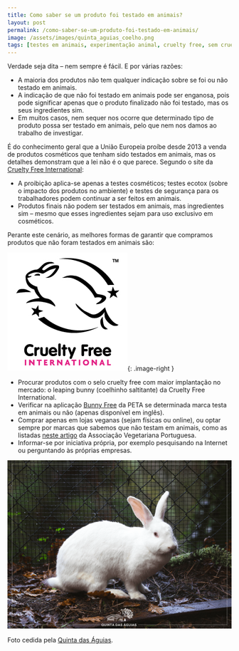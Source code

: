 ```yaml
---
title: Como saber se um produto foi testado em animais?
layout: post
permalink: /como-saber-se-um-produto-foi-testado-em-animais/
image: /assets/images/quinta_aguias_coelho.png
tags: [testes em animais, experimentação animal, cruelty free, sem crueldade, livre de crueldade, medicamentos, cosméticos]
---
```

Verdade seja dita &#8211; nem sempre é fácil. E por várias razões:

  * A maioria dos produtos não tem qualquer indicação sobre se foi ou não testado em animais.
  * A indicação de que não foi testado em animais pode ser enganosa, pois pode significar apenas que o produto finalizado não foi testado, mas os seus ingredientes sim.
  * Em muitos casos, nem sequer nos ocorre que determinado tipo de produto possa ser testado em animais, pelo que nem nos damos ao trabalho de investigar.

É do conhecimento geral que a União Europeia proíbe desde 2013 a venda de produtos cosméticos que tenham sido testados em animais, mas os detalhes demonstram que a lei não é o que parece. Segundo o site da [Cruelty Free International](https://www.crueltyfreeinternational.org/what-we-do/corporate-partnerships/prohibitions-cosmetics-testing-eu-and-elsewhere):

  * A proibição aplica-se apenas a testes cosméticos; testes ecotox (sobre o impacto dos produtos no ambiente) e testes de segurança para os trabalhadores podem continuar a ser feitos em animais.
  * Produtos finais não podem ser testados em animais, mas ingredientes sim &#8211; mesmo que esses ingredientes sejam para uso exclusivo em cosméticos.

Perante este cenário, as melhores formas de garantir que compramos produtos que não foram testados em animais são:

![Logótipo leaping bunny](/assets/images/LeapingBunny.jpg "Leaping bunny"){: .image-right }

  * Procurar produtos com o selo cruelty free com maior implantação no mercado: o leaping bunny (coelhinho saltitante) da Cruelty Free International.
  * Verificar na aplicação [Bunny Free](https://www.peta.org/action/bunny-free-app/) da PETA se determinada marca testa em animais ou não (apenas disponível em inglês). 
  * Comprar apenas em lojas veganas (sejam físicas ou online), ou optar sempre por marcas que sabemos que não testam em animais, como as listadas [neste artigo](https://www.avp.org.pt/marcas-portuguesas-vegan-e-cruelty-free/) da Associação Vegetariana Portuguesa.
  * Informar-se por iniciativa própria, por exemplo pesquisando na Internet ou perguntando às próprias empresas.
  
![[Foto de um coelho]](/assets/images/quinta_aguias_coelho.png "Um coelho na Quinta das Águias")

<div class="img-caption">Foto cedida pela <a href="https://www.facebook.com/associacaoquintadasaguias/photos/2138766592882434">Quinta das Águias</a>.</div>
